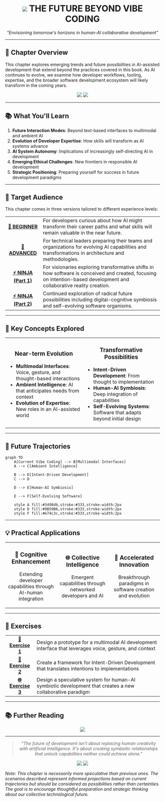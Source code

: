 <div align="center">

# <img src="https://img.shields.io/badge/-CHAPTER_12-9B59B6?style=for-the-badge"/> THE FUTURE BEYOND VIBE CODING

<p align="center">
<i>"Envisioning tomorrow's horizons in human-AI collaborative development"</i>
</p>

</div>

---

## 🚀 Chapter Overview

This chapter explores emerging trends and future possibilities in AI-assisted development that extend beyond the practices covered in this book. As AI continues to evolve, we examine how developer workflows, tooling, expertise, and the broader software development ecosystem will likely transform in the coming years.

<div align="center">
<img src="https://img.shields.io/badge/Reading_Time-45_minutes-blue?style=flat-square"/>
<img src="https://img.shields.io/badge/Practice_Time-90_minutes-green?style=flat-square"/>
</div>

---

## 📚 What You'll Learn

1. **Future Interaction Modes**: Beyond text-based interfaces to multimodal and ambient AI
2. **Evolution of Developer Expertise**: How skills will transform as AI systems advance
3. **AI System Autonomy**: Implications of increasingly self-directing AI in development
4. **Emerging Ethical Challenges**: New frontiers in responsible AI development
5. **Strategic Positioning**: Preparing yourself for success in future development paradigms

---

## 🎯 Target Audience

This chapter comes in three versions tailored to different experience levels:

<table>
  <tr>
    <td align="center"><b><a href="./Chapter_12_Beginner.md">🌱 BEGINNER</a></b></td>
    <td>For developers curious about how AI might transform their career paths and what skills will remain valuable in the near future.</td>
  </tr>
  <tr>
    <td align="center"><b><a href="./Chapter_12_Advanced.md">🔧 ADVANCED</a></b></td>
    <td>For technical leaders preparing their teams and organizations for evolving AI capabilities and transformations in architecture and methodologies.</td>
  </tr>
  <tr>
    <td align="center"><b><a href="./Chapter_12_Ninja_Part1.md">⚡ NINJA (Part 1)</a></b></td>
    <td>For visionaries exploring transformative shifts in how software is conceived and created, focusing on intention-based development and collaborative reality creation.</td>
  </tr>
  <tr>
    <td align="center"><b><a href="./Chapter_12_Ninja_Part2.md">⚡ NINJA (Part 2)</a></b></td>
    <td>Continued exploration of radical future possibilities including digital-cognitive symbiosis and self-evolving software organisms.</td>
  </tr>
</table>

---

## 🧩 Key Concepts Explored

<table>
  <tr>
    <td width="50%" align="center">
      <h3>Near-term Evolution</h3>
      <ul align="left">
        <li><b>Multimodal Interfaces</b>: Voice, gesture, and thought-based interactions</li>
        <li><b>Ambient Intelligence</b>: AI that anticipates needs from context</li>
        <li><b>Evolution of Expertise</b>: New roles in an AI-assisted world</li>
      </ul>
    </td>
    <td width="50%" align="center">
      <h3>Transformative Possibilities</h3>
      <ul align="left">
        <li><b>Intent-Driven Development</b>: From thought to implementation</li>
        <li><b>Human-AI Symbiosis</b>: Deep integration of capabilities</li>
        <li><b>Self-Evolving Systems</b>: Software that adapts beyond initial design</li>
      </ul>
    </td>
  </tr>
</table>

---

## 🔮 Future Trajectories

```mermaid
graph TD
    A[Current Vibe Coding] --> B[Multimodal Interfaces]
    A --> C[Ambient Intelligence]
    
    B --> D[Intent-Driven Development]
    C --> D
    
    D --> E[Human-AI Symbiosis]
    
    E --> F[Self-Evolving Software]
    
    style A fill:#3498db,stroke:#333,stroke-width:2px
    style D fill:#9B59B6,stroke:#333,stroke-width:2px
    style F fill:#e74c3c,stroke:#333,stroke-width:2px
```

---

## 💡 Practical Applications

<table>
  <tr>
    <td width="33%" align="center">
      <h3>🧠 Cognitive Enhancement</h3>
      <p>Extending developer capabilities through AI-human integration</p>
    </td>
    <td width="33%" align="center">
      <h3>🌐 Collective Intelligence</h3>
      <p>Emergent capabilities through networked developers and AI</p>
    </td>
    <td width="33%" align="center">
      <h3>🚀 Accelerated Innovation</h3>
      <p>Breakthrough paradigms in software creation and evolution</p>
    </td>
  </tr>
</table>

---

## 📝 Exercises

<table>
  <tr>
    <td align="center"><b><a href="./exercises/exercise_1_future_interaction_modes.md">🔮 Exercise 1</a></b></td>
    <td>Design a prototype for a multimodal AI development interface that leverages voice, gesture, and context</td>
  </tr>
  <tr>
    <td align="center"><b><a href="./exercises/exercise_2_intent_driven_development.md">🧠 Exercise 2</a></b></td>
    <td>Create a framework for Intent-Driven Development that translates intentions to implementations</td>
  </tr>
  <tr>
    <td align="center"><b><a href="./exercises/exercise_3_human_ai_symbiosis.md">🌐 Exercise 3</a></b></td>
    <td>Design a speculative system for human-AI symbiotic development that creates a new collaborative paradigm</td>
  </tr>
</table>

---

## 📚 Further Reading

<div align="center">
  <a href="./Further_Reading.md"><img src="https://img.shields.io/badge/📚_Explore_Future_Development_Resources-9B59B6?style=for-the-badge"/></a>
</div>

---

<div align="center">

> *"The future of development isn't about replacing human creativity with artificial intelligence. It's about creating symbiotic relationships that unlock capabilities neither could achieve alone."*

[<img src="https://img.shields.io/badge/⬅️_Previous_Chapter-blue?style=for-the-badge"/>](../Chapter_11_Ethics/README.md)
[<img src="https://img.shields.io/badge/⬆️_Back_to_Contents-green?style=for-the-badge"/>](../README.md)

</div>

*Note: This chapter is necessarily more speculative than previous ones. The scenarios described represent informed projections based on current trajectories but should be considered as possibilities rather than certainties. The goal is to encourage thoughtful preparation and strategic thinking about our collective technological future.*
